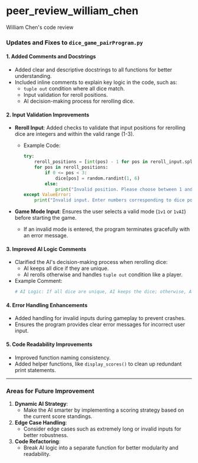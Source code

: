 # peer_review_william_chen
William Chen's code review
### Updates and Fixes to `dice_game_pairProgram.py`

#### 1. **Added Comments and Docstrings**
   - Added clear and descriptive docstrings to all functions for better understanding.
   - Included inline comments to explain key logic in the code, such as:
     - `tuple out` condition where all dice match.
     - Input validation for reroll positions.
     - AI decision-making process for rerolling dice.

#### 2. **Input Validation Improvements**
   - **Reroll Input**: Added checks to validate that input positions for rerolling dice are integers and within the valid range (1-3).
     - Example Code:
       ```python
       try:
           reroll_positions = [int(pos) - 1 for pos in reroll_input.split()]
           for pos in reroll_positions:
               if 0 <= pos < 3:
                   dice[pos] = random.randint(1, 6)
               else:
                   print("Invalid position. Please choose between 1 and 3.")
       except ValueError:
           print("Invalid input. Enter numbers corresponding to dice positions (e.g., 1 2).")
       ```

   - **Game Mode Input**: Ensures the user selects a valid mode (`1v1` or `1vAI`) before starting the game.
     - If an invalid mode is entered, the program terminates gracefully with an error message.

#### 3. **Improved AI Logic Comments**
   - Clarified the AI's decision-making process when rerolling dice:
     - AI keeps all dice if they are unique.
     - AI rerolls otherwise and handles `tuple out` condition like a player.
   - Example Comment:
     ```python
     # AI Logic: If all dice are unique, AI keeps the dice; otherwise, AI rerolls for better results.
     ```

#### 4. **Error Handling Enhancements**
   - Added handling for invalid inputs during gameplay to prevent crashes.
   - Ensures the program provides clear error messages for incorrect user input.

#### 5. **Code Readability Improvements**
   - Improved function naming consistency.
   - Added helper functions, like `display_scores()` to clean up redundant print statements.

---

### Areas for Future Improvement
1. **Dynamic AI Strategy**:
   - Make the AI smarter by implementing a scoring strategy based on the current score standings.
2. **Edge Case Handling**:
   - Consider edge cases such as extremely long or invalid inputs for better robustness.
3. **Code Refactoring**:
   - Break AI logic into a separate function for better modularity and readability.
